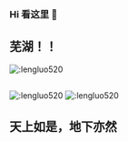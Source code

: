 ### Hi 看这里 👋

## 芜湖！！

![:lengluo520](https://count.getloli.com/get/@:lengluo520?theme=asoul)
## 
![:lengluo520](https://github-readme-stats.vercel.app/api?username=lengluo520&show_icons=true&locale=cn&hide_border=true&theme=buefy)
![:lengluo520](https://github-readme-stats.vercel.app/api/top-langs/?username=lengluo520&layout=compact&locale=cn&hide_border=true&theme=buefy)
## 天上如是，地下亦然
